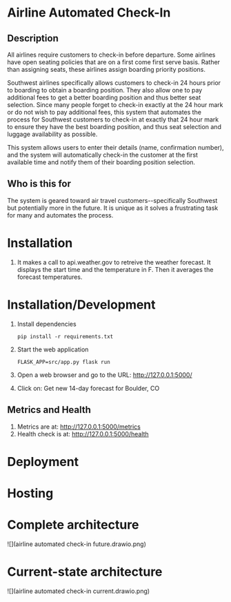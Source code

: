 # Airline Automated Check-In


## Description

All airlines require customers to check-in before departure.  Some airlines have open seating policies that are on a first come first serve basis.  Rather than assigning seats, these airlines assign boarding priority positions.

Southwest airlines specifically allows customers to check-in 24 hours prior to boarding to obtain a boarding position.  They also allow one to pay additional fees to get a better boarding position and thus better seat selection.  Since many people forget to check-in exactly at the 24 hour mark or do not wish to pay additional fees, this system that automates the process for Southwest customers to check-in at exactly that 24 hour mark to ensure they have the best boarding position, and thus seat selection and luggage availability as possible.

This system allows users to enter their details (name, confirmation number), and the system will automatically check-in the customer at the first available time and notify them of their boarding position selection.

## Who is this for
The system is geared toward air travel customers--specifically Southwest but potentially more in the future.  It is unique as it solves a frustrating task for many and automates the process.


# Installation

1. It makes a call to api.weather.gov to retreive the weather forecast.  It displays the start time and the temperature in F.
Then it averages the forecast temperatures.


# Installation/Development
1. Install dependencies

   ```shell
   pip install -r requirements.txt
   ```

1. Start the web application

   ```shell
   FLASK_APP=src/app.py flask run
   ```
1. Open a web browser and go to the URL: http://127.0.0.1:5000/
1. Click on: Get new 14-day forecast for Boulder, CO
## Metrics and Health
1. Metrics are at: http://127.0.0.1:5000/metrics
1. Health check is at: http://127.0.0.1:5000/health

# Deployment

# Hosting


# Complete architecture
![](airline automated check-in future.drawio.png)

# Current-state architecture
![](airline automated check-in current.drawio.png)


